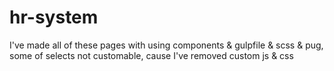 # hr-system
I've made all of these pages with using components & gulpfile & scss & pug, some of selects not customable, cause I've removed custom js &amp; css
